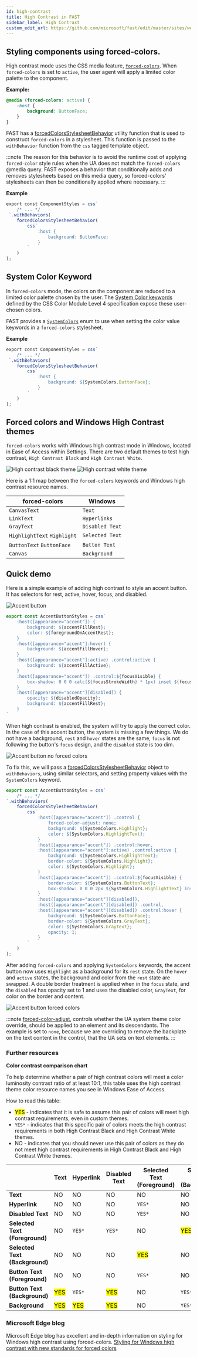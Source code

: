 ```yaml
---
id: high-contrast
title: High Contrast in FAST
sidebar_label: High Contrast
custom_edit_url: https://github.com/microsoft/fast/edit/master/sites/website/src/docs/design-systems/high-contrast.md
---
```


## Styling components using forced-colors.

High contrast mode uses the CSS media feature, [`forced-colors`](https://developer.mozilla.org/en-US/docs/Web/CSS/@media/forced-colors). When `forced-colors` is set to `active`, the user agent will apply a limited color palette to the component.


**Example:**

```css
@media (forced-colors: active) {
    :host {
        background: ButtonFace;
    }
}
```

FAST has a [forcedColorsStylesheetBehavior](https://github.com/microsoft/fast/blob/master/packages/web-components/fast-foundation/src/utilities/match-media-stylesheet-behavior.ts) utility function that is used to construct `forced-colors` in a stylesheet. This function is passed to the `withBehavior` function from the `css` tagged template object.

:::note
The reason for this behavior is to avoid the runtime cost of applying `forced-color` style rules when the UA does not match the `forced-colors` @media query. FAST exposes a behavior that conditionally adds and removes stylesheets based on this media query, so forced-colors' stylesheets can then be conditionally applied where necessary.
:::

**Example**

```ts
export const ComponentStyles = css`
    /* ... */
 `.withBehaviors(
    forcedColorsStylesheetBehavior(
        css`
            :host {
                background: ButtonFace;
            }
        `
    )
);
```

## System Color Keyword

In `forced-colors` mode, the colors on the component are reduced to a limited color palette chosen by the user. The [System Color keywords](https://developer.mozilla.org/en-US/docs/web/css/color_value#System_Colors) defined by the CSS Color Module Level 4 specification expose these user-chosen colors.

FAST provides a [`SystemColors`](https://github.com/microsoft/fast/blob/master/packages/utilities/fast-web-utilities/src/system-colors.ts) enum to use when setting the color value keywords in a `forced-colors` stylesheet.

**Example**
```ts
export const ComponentStyles = css`
    /* ... */
 `.withBehaviors(
    forcedColorsStylesheetBehavior(
        css`
            :host {
                background: ${SystemColors.ButtonFace};
            }
        `
    )
);
```

## Forced colors and Windows High Contrast themes

`forced-colors` works with Windows high contrast mode in Windows, located in Ease of Access within Settings. There are two default themes to test high contrast, `High Contrast Black` and `High Contrast White`.

![High contrast black theme](https://static.fast.design/assets/high-contrast/hc-black.png)
![High contrast white theme](https://static.fast.design/assets/high-contrast/hc-white.png)


Here is a 1:1 map between the `forced-colors` keywords and Windows high contrast resource names.

| forced-colors               | Windows         |
|-----------------------------|-----------------|
| `CanvasText`                | `Text`          |
| `LinkText`                  | `Hyperlinks`    |
| `GrayText`                  | `Disabled Text` |
| `HighlightText` `Highlight` | `Selected Text` |
| `ButtonText` `ButtonFace`   | `Button Text`   |
| `Canvas`                    | `Background`    |

## Quick demo

Here is a simple example of adding high contrast to style an accent button. It has selectors for rest, active, hover, focus, and disabled.

![Accent button](https://static.fast.design/assets/high-contrast/accent.png)

```ts
export const AccentButtonStyles = css`
    :host([appearance="accent"]) {
        background: ${accentFillRest};
        color: ${foregroundOnAccentRest};
    }
    :host([appearance="accent"]:hover) {
        background: ${accentFillHover};
    }
    :host([appearance="accent"]:active) .control:active {
        background: ${accentFillActive};
    }
    :host([appearance="accent"]) .control:${focusVisible} {
        box-shadow: 0 0 0 calc(${focusStrokeWidth} * 1px) inset ${focusStrokeInner};
    }
    :host([appearance="accent"][disabled]) {
        opacity: ${disabledOpacity};
        background: ${accentFillRest};
    }
`
```

When high contrast is enabled, the system will try to apply the correct color. In the case of this accent button, the system is missing a few things. We do not have a background, `rest` and `hover` states are the same, `focus` is not following the button's `focus` design, and the `disabled` state is too dim.

![Accent button no forced colors](https://static.fast.design/assets/high-contrast/accent-no-forced-colors.png)

To fix this, we will pass a [forcedColorsStylesheetBehavior](https://github.com/microsoft/fast/blob/master/packages/web-components/fast-foundation/src/utilities/match-media-stylesheet-behavior.ts) object to `withBehaviors`, using similar selectors, and setting property values with the `SystemColors` keyword.

```ts
export const AccentButtonStyles = css`
    /* ... */
`.withBehaviors(
    forcedColorsStylesheetBehavior(
        css`
            :host([appearance="accent"]) .control {
                forced-color-adjust: none;
                background: ${SystemColors.Highlight};
                color: ${SystemColors.HighlightText};
            }
            :host([appearance="accent"]) .control:hover,
            :host([appearance="accent"]:active) .control:active {
                background: ${SystemColors.HighlightText};
                border-color: ${SystemColors.Highlight};
                color: ${SystemColors.Highlight};
            }
            :host([appearance="accent"]) .control:${focusVisible} {
                border-color: ${SystemColors.ButtonText};
                box-shadow: 0 0 0 2px ${SystemColors.HighlightText} inset;
            }
            :host([appearance="accent"][disabled]),
            :host([appearance="accent"][disabled]) .control,
            :host([appearance="accent"][disabled]) .control:hover {
                background: ${SystemColors.ButtonFace};
                border-color: ${SystemColors.GrayText};
                color: ${SystemColors.GrayText};
                opacity: 1;
            }
        `
    )
);
```

After adding `forced-colors` and applying `SystemColors` keywords, the accent button now uses `Highlight` as a background for its `rest` state. On the `hover` and `active` states, the background and color from the `rest` state are swapped. A double border treatment is applied when in the `focus` state, and the `disabled` has opacity set to 1 and uses the disabled color, `GrayText`, for color on the border and content.

![Accent button forced colors](https://static.fast.design/assets/high-contrast/accent-with-forced-colors.png)

:::note
[forced-color-adjust](https://www.w3.org/TR/css-color-adjust-1/#forced), controls whether the UA system theme color override, should be applied to an element and its descendants. 
The example is set to `none`, because we are overriding to remove the backplate on the text content in the control, that the UA sets on text elements.
:::

### Further resources

**Color contrast comparison chart**

To help determine whether a pair of high contrast colors will meet a color luminosity contrast ratio of at least 10:1, this table uses the high contrast theme color resource names you see in Windows Ease of Access.

How to read this table:
- <mark>YES</mark> - indicates that it is safe to assume this pair of colors will meet high contrast requirements, even in custom themes.
- `YES*` - indicates that this specific pair of colors meets the high contrast requirements in both High Contrast Black and High Contrast White themes.
- NO - indicates that you should never use this pair of colors as they do not meet high contrast requirements in High Contrast Black and High Contrast White themes.

|                                 | Text             | Hyperlink        | Disabled Text    | Selected Text (Foreground) | Selected Text (Background) | Button Text (Foreground) | Button Text (Background) | Background       |
|---------------------------------|------------------|------------------|------------------|----------------------------|----------------------------|--------------------------|--------------------------|------------------|
| **Text**                        | NO               | NO               | NO               | NO                         | NO                         | NO                       | <mark>YES</mark>         | <mark>YES</mark> |
| **Hyperlink**                   | NO               | NO               | NO               | `YES*`                     | NO                         | NO                       | `YES*`                   | <mark>YES</mark> |
| **Disabled Text**               | NO               | NO               | NO               | `YES*`                     | NO                         | NO                       | <mark>YES</mark>         | <mark>YES</mark> |
| **Selected Text (Foreground)**  | NO               | `YES*`           | `YES*  `         | NO                         | <mark>YES</mark>           | `YES*`                   | NO                       | NO               |
| **Selected Text (Background)**  | NO               | NO               | NO               | <mark>YES</mark>           | NO                         | NO                       | `YES*`                   | `YES*`           |
| **Button Text (Foreground)**    | NO               | NO               | NO               | `YES*`                     | NO                         | NO                       | <mark>YES</mark>         | <mark>YES</mark> |
| **Button Text (Background)**    | <mark>YES</mark> | `YES*`           | <mark>YES</mark> | NO                         | `YES*`                     | <mark>YES</mark>         | NO                       | NO               |
| **Background**                  | <mark>YES</mark> | <mark>YES</mark> | <mark>YES</mark> | NO                         | `YES*`                     | <mark>YES</mark>         | NO                       | NO               |



### Microsoft Edge blog

Microsoft Edge blog has excellent and in-depth information on styling for Windows high contrast using forced-colors.
[Styling for Windows high contrast with new standards for forced colors](https://blogs.windows.com/msedgedev/2020/09/17/styling-for-windows-high-contrast-with-new-standards-for-forced-colors/)